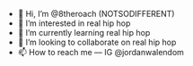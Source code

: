 - 👋 Hi, I’m @8theroach (NOTSODIFFERENT)
- 👀 I’m interested in real hip hop
- 🌱 I’m currently learning real hip hop
- 💞️ I’m looking to collaborate on real hip hop
- 📫 How to reach me –– IG @jordanwalendom

<!---
8theroach/8theroach is a ✨ special ✨ repository because its `README.md` (this file) appears on your GitHub profile.
You can click the Preview link to take a look at your changes.
--->


